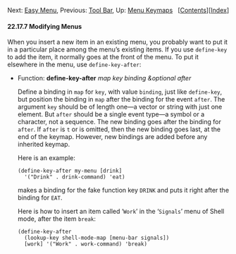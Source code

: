 <!-- This is the GNU Emacs Lisp Reference Manual
corresponding to Emacs version 27.2.

Copyright (C) 1990-1996, 1998-2021 Free Software Foundation,
Inc.

Permission is granted to copy, distribute and/or modify this document
under the terms of the GNU Free Documentation License, Version 1.3 or
any later version published by the Free Software Foundation; with the
Invariant Sections being "GNU General Public License," with the
Front-Cover Texts being "A GNU Manual," and with the Back-Cover
Texts as in (a) below.  A copy of the license is included in the
section entitled "GNU Free Documentation License."

(a) The FSF's Back-Cover Text is: "You have the freedom to copy and
modify this GNU manual.  Buying copies from the FSF supports it in
developing GNU and promoting software freedom." -->

<!-- Created by GNU Texinfo 6.7, http://www.gnu.org/software/texinfo/ -->

Next: [Easy Menu](Easy-Menu.html), Previous: [Tool Bar](Tool-Bar.html), Up: [Menu Keymaps](Menu-Keymaps.html)   \[[Contents](index.html#SEC_Contents "Table of contents")]\[[Index](Index.html "Index")]

#### 22.17.7 Modifying Menus

When you insert a new item in an existing menu, you probably want to put it in a particular place among the menu’s existing items. If you use `define-key` to add the item, it normally goes at the front of the menu. To put it elsewhere in the menu, use `define-key-after`:

*   Function: **define-key-after** *map key binding \&optional after*

    Define a binding in `map` for `key`, with value `binding`, just like `define-key`, but position the binding in `map` after the binding for the event `after`. The argument `key` should be of length one—a vector or string with just one element. But `after` should be a single event type—a symbol or a character, not a sequence. The new binding goes after the binding for `after`. If `after` is `t` or is omitted, then the new binding goes last, at the end of the keymap. However, new bindings are added before any inherited keymap.

    Here is an example:

        (define-key-after my-menu [drink]
          '("Drink" . drink-command) 'eat)

    makes a binding for the fake function key `DRINK` and puts it right after the binding for `EAT`.

    Here is how to insert an item called ‘`Work`’ in the ‘`Signals`’ menu of Shell mode, after the item `break`:

        (define-key-after
          (lookup-key shell-mode-map [menu-bar signals])
          [work] '("Work" . work-command) 'break)
